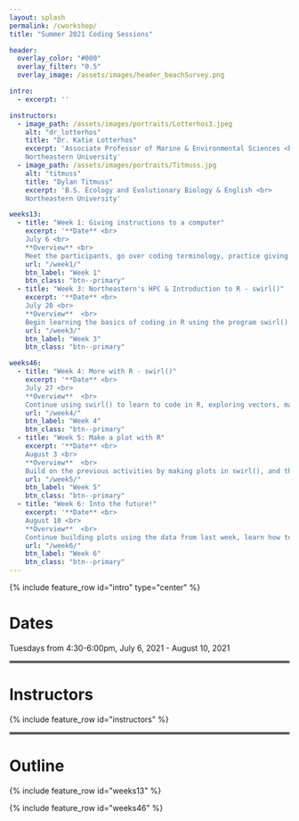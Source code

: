 ```yaml
---
layout: splash
permalink: /cworkshop/
title: "Summer 2021 Coding Sessions"

header:
  overlay_color: "#000"
  overlay_filter: "0.5"
  overlay_image: /assets/images/header_beachSurvey.png

intro: 
  - excerpt: ''

instructors:
  - image_path: /assets/images/portraits/Lotterhos3.jpeg
    alt: "dr_lotterhos"
    title: "Dr. Katie Lotterhos"
    excerpt: 'Associate Professor of Marine & Environmental Sciences <br>
    Northeastern University'
  - image_path: /assets/images/portraits/Titmuss.jpg
    alt: "titmuss"
    title: "Dylan Titmuss"
    excerpt: 'B.S. Ecology and Evolutionary Biology & English <br>
    Northeastern University'

weeks13:
  - title: "Week 1: Giving instructions to a computer"
    excerpt: '**Date** <br>
    July 6 <br>
    **Overview** <br>
    Meet the participants, go over coding terminology, practice giving explicit instructions, and try paired coding.'
    url: "/week1/"
    btn_label: "Week 1"
    btn_class: "btn--primary"
  - title: "Week 3: Northeastern's HPC & Introduction to R - swirl()"
    excerpt: '**Date** <br>
    July 20 <br>
    **Overview**  <br>
    Begin learning the basics of coding in R using the program swirl().'
    url: "/week3/"
    btn_label: "Week 3"
    btn_class: "btn--primary"

weeks46:
  - title: "Week 4: More with R - swirl()"
    excerpt: '**Date** <br>
    July 27 <br>
    **Overview**  <br>
    Continue using swirl() to learn to code in R, exploring vectors, matrices, and dataframes.'
    url: "/week4/"
    btn_label: "Week 4"
    btn_class: "btn--primary"
  - title: "Week 5: Make a plot with R"
    excerpt: '**Date** <br>
    August 3 <br>
    **Overview**  <br>
    Build on the previous activities by making plots in swirl(), and then create a plot using external data.'
    url: "/week5/"
    btn_label: "Week 5"
    btn_class: "btn--primary"
  - title: "Week 6: Into the future!"
    excerpt: '**Date** <br>
    August 10 <br>
    **Overview**  <br>
    Continue building plots using the data from last week, learn how to download and use R on your own, and discuss career opportunities involving data science and coding.'
    url: "/week6/"
    btn_label: "Week 6"
    btn_class: "btn--primary"
---
```


{% include feature_row id="intro" type="center" %}

# Dates
Tuesdays from 4:30-6:00pm, July 6, 2021 - August 10, 2021

<hr style="border:2px solid gray">

# Instructors
{% include feature_row id="instructors" %}

<hr style="border:2px solid gray">

# Outline
{% include feature_row id="weeks13" %}

{% include feature_row id="weeks46" %}
